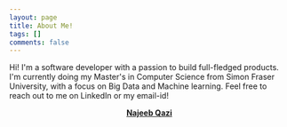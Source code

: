 ```yaml
---
layout: page
title: About Me!
tags: []
comments: false
---
```

<div>
	<p> Hi! I'm a software developer with a passion to build full-fledged products. I'm currently doing my Master's in Computer Science from Simon Fraser University, with a focus on Big Data and Machine learning. Feel free to reach out to me on LinkedIn or my email-id!
	</p>
</div>
<center><a href="http://najqt.github.io/"><b>Najeeb Qazi</b></a> </center>

